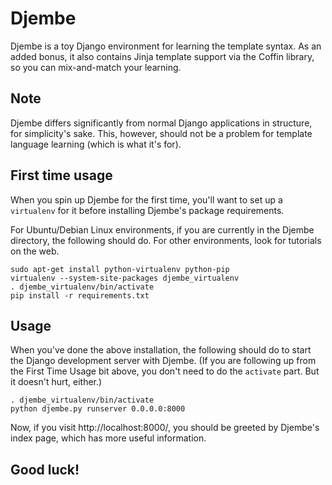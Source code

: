 Djembe
======

Djembe is a toy Django environment for learning the template syntax. As an added bonus, it also
contains Jinja template support via the Coffin library, so you can mix-and-match your learning.

Note
----

Djembe differs significantly from normal Django applications in structure, for simplicity's sake.
This, however, should not be a problem for template language learning (which is what it's for).

First time usage
----------------

When you spin up Djembe for the first time, you'll want to set up a `virtualenv` for it before
installing Djembe's package requirements.

For Ubuntu/Debian Linux environments, if you are currently in the Djembe directory, the following
should do. For other environments, look for tutorials on the web.

```
sudo apt-get install python-virtualenv python-pip
virtualenv --system-site-packages djembe_virtualenv
. djembe_virtualenv/bin/activate
pip install -r requirements.txt
```

Usage
-----

When you've done the above installation, the following should do to start the Django development
server with Djembe. (If you are following up from the First Time Usage bit above, you don't
need to do the `activate` part. But it doesn't hurt, either.)

```
. djembe_virtualenv/bin/activate
python djembe.py runserver 0.0.0.0:8000
```

Now, if you visit http://localhost:8000/, you should be greeted by Djembe's index page, which has
more useful information.

Good luck!
----------